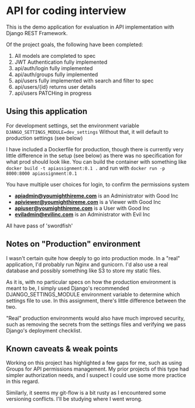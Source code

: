 # API for coding interview

This is the demo application for evaluation in API implementation with Django REST Framework.  

Of the project goals, the following have been completed:
1. All models are completed to spec
2. JWT Authentication fully implemented
3. api/auth/login fully implemented
4. api/auth/groups fully implemented
5. api/users fully implemented with search and filter to spec
6. api/users/{id} returns user details
7. api/users PATCHing in progress


## Using this application
For development settings, set the environment variable 
`DJANGO_SETTINGS_MODULE=dev_settings`
Without that, it will default to production settings (see below)

I have included a Dockerfile for production, though there is currently very little difference in the setup (see below) as there was no specification for what prod should look like.
You can build the container with something like `docker build -t apiassignment:0.1 .` and run with `docker run -p 8000:8000 apiassignment:0.1`

You have multiple user choices for login, to confirm the permissions system
- **apiadmin@youmighthireme.com** is an Administrator with Good Inc
- **apiviewer@youmighthireme.com** is a Viewer with Good Inc
- **apiuser@youmighthireme.com** is a User with Good Inc
- **eviladmin@evilinc.com** is an Administrator with Evil Inc

All have pass of 'swordfish'

## Notes on "Production" environment
I wasn't certain quite how deeply to go into production mode.  In a "real" application, I'd probably run Nginx and gunicorn.  I'd also use a real database and possibly something like S3 to store my static files.  

As it is, with no particular specs on how the production environment is meant to be, I simply used Django's recommended DJANGO_SETTINGS_MODULE environment variable to determine which settings file to use.  In this assignment, there's little difference between the two.

"Real" production environments would also have much improved security, such as removing the secrets from the settings files and verifying we pass Django's deployment checklist.

## Known caveats & weak points
Working on this project has highlighted a few gaps for me, such as using Groups for API permissions management.  My prior projects of this type had simpler authorization needs, and I suspect I could use some more practice in this regard.  

Similarly, it seems my git-flow is a bit rusty as I encountered some versioning conflicts.  I'll be studying where I went wrong.  
